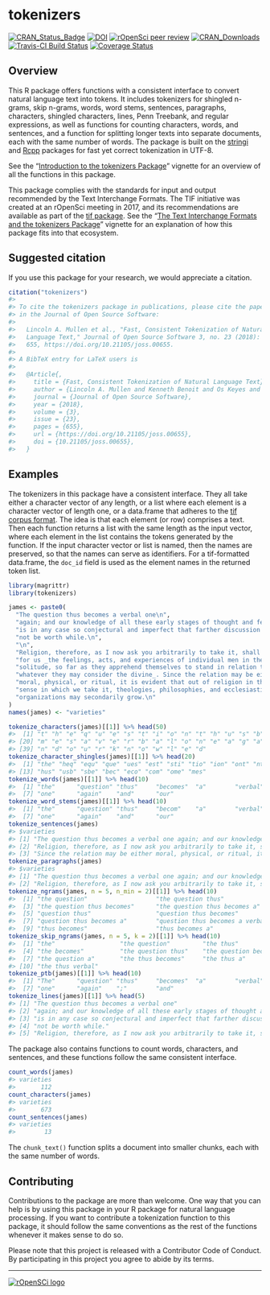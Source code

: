 
<!-- README.md is generated from README.Rmd. Please edit that file -->

# tokenizers

[![CRAN_Status_Badge](http://www.r-pkg.org/badges/version/tokenizers)](https://cran.r-project.org/package=tokenizers)
[![DOI](http://joss.theoj.org/papers/10.21105/joss.00655/status.svg)](https://doi.org/10.21105/joss.00655)
[![rOpenSci peer
review](https://badges.ropensci.org/33_status.svg)](https://github.com/ropensci/software-review/issues/33)
[![CRAN_Downloads](http://cranlogs.r-pkg.org/badges/grand-total/tokenizers)](https://cran.r-project.org/package=tokenizers)
[![Travis-CI Build
Status](https://travis-ci.org/ropensci/tokenizers.svg?branch=master)](https://travis-ci.org/ropensci/tokenizers)
[![Coverage
Status](https://img.shields.io/codecov/c/github/ropensci/tokenizers/master.svg)](https://codecov.io/github/ropensci/tokenizers?branch=master)

## Overview

This R package offers functions with a consistent interface to convert
natural language text into tokens. It includes tokenizers for shingled
n-grams, skip n-grams, words, word stems, sentences, paragraphs,
characters, shingled characters, lines, Penn Treebank, and regular
expressions, as well as functions for counting characters, words, and
sentences, and a function for splitting longer texts into separate
documents, each with the same number of words. The package is built on
the [stringi](https://www.gagolewski.com/software/stringi/) and
[Rcpp](https://www.rcpp.org/) packages for fast yet correct tokenization
in UTF-8.

See the “[Introduction to the tokenizers
Package](https://docs.ropensci.org/tokenizers/articles/introduction-to-tokenizers.html)”
vignette for an overview of all the functions in this package.

This package complies with the standards for input and output
recommended by the Text Interchange Formats. The TIF initiative was
created at an rOpenSci meeting in 2017, and its recommendations are
available as part of the [tif
package](https://github.com/ropenscilabs/tif). See the “[The Text
Interchange Formats and the tokenizers
Package](https://docs.ropensci.org/tokenizers/articles/tif-and-tokenizers.html)”
vignette for an explanation of how this package fits into that
ecosystem.

## Suggested citation

If you use this package for your research, we would appreciate a
citation.

``` r
citation("tokenizers")
#> 
#> To cite the tokenizers package in publications, please cite the paper
#> in the Journal of Open Source Software:
#> 
#>   Lincoln A. Mullen et al., "Fast, Consistent Tokenization of Natural
#>   Language Text," Journal of Open Source Software 3, no. 23 (2018):
#>   655, https://doi.org/10.21105/joss.00655.
#> 
#> A BibTeX entry for LaTeX users is
#> 
#>   @Article{,
#>     title = {Fast, Consistent Tokenization of Natural Language Text},
#>     author = {Lincoln A. Mullen and Kenneth Benoit and Os Keyes and Dmitry Selivanov and Jeffrey Arnold},
#>     journal = {Journal of Open Source Software},
#>     year = {2018},
#>     volume = {3},
#>     issue = {23},
#>     pages = {655},
#>     url = {https://doi.org/10.21105/joss.00655},
#>     doi = {10.21105/joss.00655},
#>   }
```

## Examples

The tokenizers in this package have a consistent interface. They all
take either a character vector of any length, or a list where each
element is a character vector of length one, or a data.frame that
adheres to the [tif corpus format](https://github.com/ropenscilabs/tif).
The idea is that each element (or row) comprises a text. Then each
function returns a list with the same length as the input vector, where
each element in the list contains the tokens generated by the function.
If the input character vector or list is named, then the names are
preserved, so that the names can serve as identifiers. For a
tif-formatted data.frame, the `doc_id` field is used as the element
names in the returned token list.

``` r
library(magrittr)
library(tokenizers)

james <- paste0(
  "The question thus becomes a verbal one\n",
  "again; and our knowledge of all these early stages of thought and feeling\n",
  "is in any case so conjectural and imperfect that farther discussion would\n",
  "not be worth while.\n",
  "\n",
  "Religion, therefore, as I now ask you arbitrarily to take it, shall mean\n",
  "for us _the feelings, acts, and experiences of individual men in their\n",
  "solitude, so far as they apprehend themselves to stand in relation to\n",
  "whatever they may consider the divine_. Since the relation may be either\n",
  "moral, physical, or ritual, it is evident that out of religion in the\n",
  "sense in which we take it, theologies, philosophies, and ecclesiastical\n",
  "organizations may secondarily grow.\n"
)
names(james) <- "varieties"

tokenize_characters(james)[[1]] %>% head(50)
#>  [1] "t" "h" "e" "q" "u" "e" "s" "t" "i" "o" "n" "t" "h" "u" "s" "b" "e" "c" "o"
#> [20] "m" "e" "s" "a" "v" "e" "r" "b" "a" "l" "o" "n" "e" "a" "g" "a" "i" "n" "a"
#> [39] "n" "d" "o" "u" "r" "k" "n" "o" "w" "l" "e" "d"
tokenize_character_shingles(james)[[1]] %>% head(20)
#>  [1] "the" "heq" "equ" "que" "ues" "est" "sti" "tio" "ion" "ont" "nth" "thu"
#> [13] "hus" "usb" "sbe" "bec" "eco" "com" "ome" "mes"
tokenize_words(james)[[1]] %>% head(10)
#>  [1] "the"      "question" "thus"     "becomes"  "a"        "verbal"  
#>  [7] "one"      "again"    "and"      "our"
tokenize_word_stems(james)[[1]] %>% head(10)
#>  [1] "the"      "question" "thus"     "becom"    "a"        "verbal"  
#>  [7] "one"      "again"    "and"      "our"
tokenize_sentences(james) 
#> $varieties
#> [1] "The question thus becomes a verbal one again; and our knowledge of all these early stages of thought and feeling is in any case so conjectural and imperfect that farther discussion would not be worth while."                                               
#> [2] "Religion, therefore, as I now ask you arbitrarily to take it, shall mean for us _the feelings, acts, and experiences of individual men in their solitude, so far as they apprehend themselves to stand in relation to whatever they may consider the divine_."
#> [3] "Since the relation may be either moral, physical, or ritual, it is evident that out of religion in the sense in which we take it, theologies, philosophies, and ecclesiastical organizations may secondarily grow."
tokenize_paragraphs(james)
#> $varieties
#> [1] "The question thus becomes a verbal one again; and our knowledge of all these early stages of thought and feeling is in any case so conjectural and imperfect that farther discussion would not be worth while."                                                                                                                                                                                                                                                                   
#> [2] "Religion, therefore, as I now ask you arbitrarily to take it, shall mean for us _the feelings, acts, and experiences of individual men in their solitude, so far as they apprehend themselves to stand in relation to whatever they may consider the divine_. Since the relation may be either moral, physical, or ritual, it is evident that out of religion in the sense in which we take it, theologies, philosophies, and ecclesiastical organizations may secondarily grow. "
tokenize_ngrams(james, n = 5, n_min = 2)[[1]] %>% head(10)
#>  [1] "the question"                   "the question thus"             
#>  [3] "the question thus becomes"      "the question thus becomes a"   
#>  [5] "question thus"                  "question thus becomes"         
#>  [7] "question thus becomes a"        "question thus becomes a verbal"
#>  [9] "thus becomes"                   "thus becomes a"
tokenize_skip_ngrams(james, n = 5, k = 2)[[1]] %>% head(10)
#>  [1] "the"                  "the question"         "the thus"            
#>  [4] "the becomes"          "the question thus"    "the question becomes"
#>  [7] "the question a"       "the thus becomes"     "the thus a"          
#> [10] "the thus verbal"
tokenize_ptb(james)[[1]] %>% head(10)
#>  [1] "The"      "question" "thus"     "becomes"  "a"        "verbal"  
#>  [7] "one"      "again"    ";"        "and"
tokenize_lines(james)[[1]] %>% head(5)
#> [1] "The question thus becomes a verbal one"                                   
#> [2] "again; and our knowledge of all these early stages of thought and feeling"
#> [3] "is in any case so conjectural and imperfect that farther discussion would"
#> [4] "not be worth while."                                                      
#> [5] "Religion, therefore, as I now ask you arbitrarily to take it, shall mean"
```

The package also contains functions to count words, characters, and
sentences, and these functions follow the same consistent interface.

``` r
count_words(james)
#> varieties 
#>       112
count_characters(james)
#> varieties 
#>       673
count_sentences(james)
#> varieties 
#>        13
```

The `chunk_text()` function splits a document into smaller chunks, each
with the same number of words.

## Contributing

Contributions to the package are more than welcome. One way that you can
help is by using this package in your R package for natural language
processing. If you want to contribute a tokenization function to this
package, it should follow the same conventions as the rest of the
functions whenever it makes sense to do so.

Please note that this project is released with a Contributor Code of
Conduct. By participating in this project you agree to abide by its
terms.

------------------------------------------------------------------------

[![rOpenSCi
logo](https://ropensci.org/public_images/github_footer.png)](https://ropensci.org)
